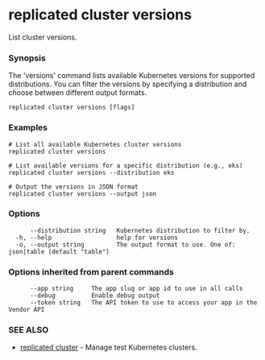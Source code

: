 # replicated cluster versions

List cluster versions.

### Synopsis

The 'versions' command lists available Kubernetes versions for supported distributions. You can filter the versions by specifying a distribution and choose between different output formats.

```
replicated cluster versions [flags]
```

### Examples

```
# List all available Kubernetes cluster versions
replicated cluster versions

# List available versions for a specific distribution (e.g., eks)
replicated cluster versions --distribution eks

# Output the versions in JSON format
replicated cluster versions --output json
```

### Options

```
      --distribution string   Kubernetes distribution to filter by.
  -h, --help                  help for versions
  -o, --output string         The output format to use. One of: json|table (default "table")
```

### Options inherited from parent commands

```
      --app string     The app slug or app id to use in all calls
      --debug          Enable debug output
      --token string   The API token to use to access your app in the Vendor API
```

### SEE ALSO

* [replicated cluster](replicated-cli-cluster)	 - Manage test Kubernetes clusters.
